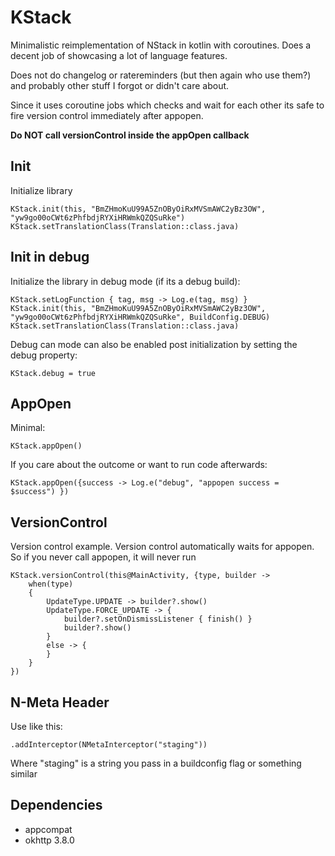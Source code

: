 # KStack
Minimalistic reimplementation of NStack in kotlin with coroutines.
Does a decent job of showcasing a lot of language features.

Does not do changelog or ratereminders (but then again who use them?) and probably other
stuff I forgot or didn't care about.

Since it uses coroutine jobs which checks and wait for each other its safe to
fire version control immediately after appopen.

**Do NOT call versionControl inside the appOpen callback**

## Init

Initialize library
```
KStack.init(this, "BmZHmoKuU99A5ZnOByOiRxMVSmAWC2yBz3OW", "yw9go00oCWt6zPhfbdjRYXiHRWmkQZQSuRke")
KStack.setTranslationClass(Translation::class.java)
```

## Init in debug

Initialize the library in debug mode (if its a debug build):
```
KStack.setLogFunction { tag, msg -> Log.e(tag, msg) }
KStack.init(this, "BmZHmoKuU99A5ZnOByOiRxMVSmAWC2yBz3OW", "yw9go00oCWt6zPhfbdjRYXiHRWmkQZQSuRke", BuildConfig.DEBUG)
KStack.setTranslationClass(Translation::class.java)
```

Debug can mode can also be enabled post initialization by setting the debug property:
```
KStack.debug = true
```

## AppOpen

Minimal:
```
KStack.appOpen()
```

If you care about the outcome or want to run code afterwards:
```
KStack.appOpen({success -> Log.e("debug", "appopen success = $success") })
```

## VersionControl
Version control example. Version control automatically waits for appopen. So if you never call
appopen, it will never run
```
KStack.versionControl(this@MainActivity, {type, builder ->
    when(type)
    {
        UpdateType.UPDATE -> builder?.show()
        UpdateType.FORCE_UPDATE -> {
            builder?.setOnDismissListener { finish() }
            builder?.show()
        }
        else -> {
        }
    }
})
```

## N-Meta Header
Use like this:
```
.addInterceptor(NMetaInterceptor("staging"))
```
Where "staging" is a string you pass in a buildconfig flag or something similar

## Dependencies
- appcompat
- okhttp 3.8.0